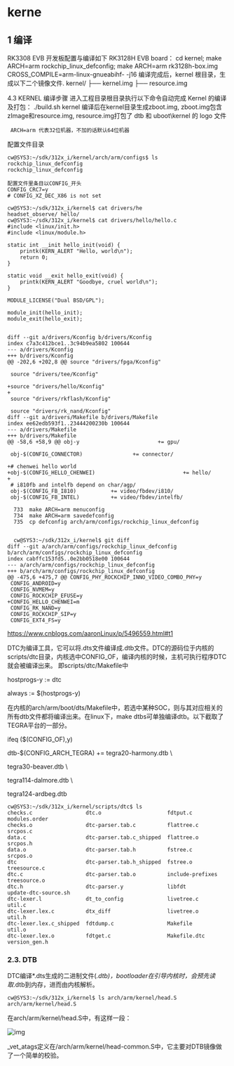 



# kerne

## 1 编译

RK3308 EVB 开发板配置与编译如下 RK3128H EVB board：
cd kernel;
make ARCH=arm rockchip_linux_defconfig;
make ARCH=arm rk3128h-box.img CROSS_COMPILE=arm-linux-gnueabihf- -j16
编译完成后，kernel 根目录，生成以下二个镜像文件.
kernel/
├── kernel.img
├── resource.img



4.3 KERNEL  编译步骤
进入工程目录根目录执行以下命令自动完成 Kernel 的编译及打包：
./build.sh kernel
编译后在kernel目录生成zboot.img, zboot.img包含zImage和resource.img, resource.img打包了
dtb 和 uboot\kernel 的 logo 文件

```
 ARCH=arm 代表32位机器，不加的话默认64位机器
```

配置文件目录

```
cw@SYS3:~/sdk/312x_i/kernel/arch/arm/configs$ ls rockchip_linux_defconfig 
rockchip_linux_defconfig

配置文件里条目以CONFIG_开头
CONFIG_CRC7=y
# CONFIG_XZ_DEC_X86 is not set
```







```
cw@SYS3:~/sdk/312x_i/kernel$ cat drivers/he
headset_observe/ hello/           
cw@SYS3:~/sdk/312x_i/kernel$ cat drivers/hello/hello.c
#include <linux/init.h>
#include <linux/module.h>
 
static int __init hello_init(void) {
    printk(KERN_ALERT "Hello, world\n");
    return 0;
}
 
static void __exit hello_exit(void) {
    printk(KERN_ALERT "Goodbye, cruel world\n");
}
 
MODULE_LICENSE("Dual BSD/GPL");
 
module_init(hello_init);
module_exit(hello_exit);


diff --git a/drivers/Kconfig b/drivers/Kconfig
index c7a3c412bce1..3c94b9ea5802 100644
--- a/drivers/Kconfig
+++ b/drivers/Kconfig
@@ -202,6 +202,8 @@ source "drivers/fpga/Kconfig"
 
 source "drivers/tee/Kconfig"
 
+source "drivers/hello/Kconfig"
+
 source "drivers/rkflash/Kconfig"
 
 source "drivers/rk_nand/Kconfig"
diff --git a/drivers/Makefile b/drivers/Makefile
index ee62edb593f1..23444200230b 100644
--- a/drivers/Makefile
+++ b/drivers/Makefile
@@ -58,6 +58,9 @@ obj-y                         += gpu/
 
 obj-$(CONFIG_CONNECTOR)                += connector/
 
+# chenwei hello world
+obj-$(CONFIG_HELLO_CHENWEI)                            += hello/
+
 # i810fb and intelfb depend on char/agp/
 obj-$(CONFIG_FB_I810)           += video/fbdev/i810/
 obj-$(CONFIG_FB_INTEL)          += video/fbdev/intelfb/
```



```
  733  make ARCH=arm menuconfig
  734  make ARCH=arm savedefconfig
  735  cp defconfig arch/arm/configs/rockchip_linux_defconfig
  
  
  cw@SYS3:~/sdk/312x_i/kernel$ git diff
diff --git a/arch/arm/configs/rockchip_linux_defconfig b/arch/arm/configs/rockchip_linux_defconfig
index cabffc153fd5..0e2bb0518e00 100644
--- a/arch/arm/configs/rockchip_linux_defconfig
+++ b/arch/arm/configs/rockchip_linux_defconfig
@@ -475,6 +475,7 @@ CONFIG_PHY_ROCKCHIP_INNO_VIDEO_COMBO_PHY=y
 CONFIG_ANDROID=y
 CONFIG_NVMEM=y
 CONFIG_ROCKCHIP_EFUSE=y
+CONFIG_HELLO_CHENWEI=m
 CONFIG_RK_NAND=y
 CONFIG_ROCKCHIP_SIP=y
 CONFIG_EXT4_FS=y
```





https://www.cnblogs.com/aaronLinux/p/5496559.html#t1

DTC为编译工具，它可以将.dts文件编译成.dtb文件。DTC的源码位于内核的scripts/dtc目录，内核选中CONFIG_OF，编译内核的时候，主机可执行程序DTC就会被编译出来。 即scripts/dtc/Makefile中

hostprogs-y := dtc

always := $(hostprogs-y) 

在内核的arch/arm/boot/dts/Makefile中，若选中某种SOC，则与其对应相关的所有dtb文件都将编译出来。在linux下，make dtbs可单独编译dtb。以下截取了TEGRA平台的一部分。

ifeq ($(CONFIG_OF),y)

dtb-$(CONFIG_ARCH_TEGRA) += tegra20-harmony.dtb \

tegra30-beaver.dtb \

tegra114-dalmore.dtb \

tegra124-ardbeg.dtb 

```
cw@SYS3:~/sdk/312x_i/kernel/scripts/dtc$ ls
checks.c                 dtc.o                     fdtput.c          modules.order
checks.o                 dtc-parser.tab.c          flattree.c        srcpos.c
data.c                   dtc-parser.tab.c_shipped  flattree.o        srcpos.h
data.o                   dtc-parser.tab.h          fstree.c          srcpos.o
dtc                      dtc-parser.tab.h_shipped  fstree.o          treesource.c
dtc.c                    dtc-parser.tab.o          include-prefixes  treesource.o
dtc.h                    dtc-parser.y              libfdt            update-dtc-source.sh
dtc-lexer.l              dt_to_config              livetree.c        util.c
dtc-lexer.lex.c          dtx_diff                  livetree.o        util.h
dtc-lexer.lex.c_shipped  fdtdump.c                 Makefile          util.o
dtc-lexer.lex.o          fdtget.c                  Makefile.dtc      version_gen.h
```

### 2.3. DTB

DTC编译*.dts生成的二进制文件(*.dtb)，bootloader在引导内核时，会预先读取*.dtb到内存，进而由内核解析。

```
cw@SYS3:~/sdk/312x_i/kernel$ ls arch/arm/kernel/head.S
arch/arm/kernel/head.S
```

在arch/arm/kernel/head.S中，有这样一段：

![img](resources/30145634_14285079263u2A.png)

_vet_atags定义在/arch/arm/kernel/head-common.S中，它主要对DTB镜像做了一个简单的校验。